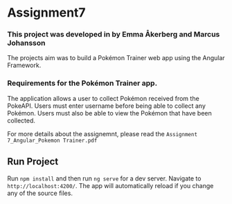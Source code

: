 # Assignment7

### This project was developed in by Emma Åkerberg and Marcus Johansson
The projects aim was to build a Pokémon Trainer web app using the Angular Framework. 
### Requirements for the Pokémon Trainer app.
The application allows a user to collect Pokémon received from the PokeAPI. Users must enter username before being able to collect any Pokémon. Users must also be able to view the Pokémon that have been collected.

For more details about the assignemnt, please read the `Assignment 7_Angular_Pokemon Trainer.pdf`

## Run Project

Run `npm install` and then run `ng serve` for a dev server. Navigate to `http://localhost:4200/`. The app will automatically reload if you change any of the source files.

